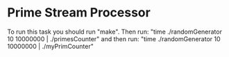 # Prime Stream Processor


To run this task you should run "make".
Then run: "time ./randomGenerator 10 10000000 | ./primesCounter"
and then run: "time ./randomGenerator 10 10000000 | ./myPrimCounter"

